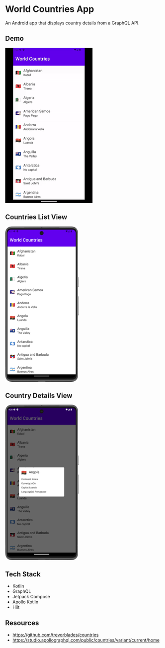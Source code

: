 # World Countries App

An Android app that displays country details from a GraphQL API.

## Demo

<img src="https://github.com/jaidensiu/world-countries-app/blob/master/world_countries_demo.gif" height="500px" alt="World Countries demo">

## Countries List View

<img src="countries_list.png" alt="Countries list" height="500px">

## Country Details View

<img src="country_details.png" alt="Countries details" height="500px">

## Tech Stack
- Kotlin
- GraphQL
- Jetpack Compose
- Apollo Kotlin
- Hilt

## Resources
- https://github.com/trevorblades/countries
- https://studio.apollographql.com/public/countries/variant/current/home